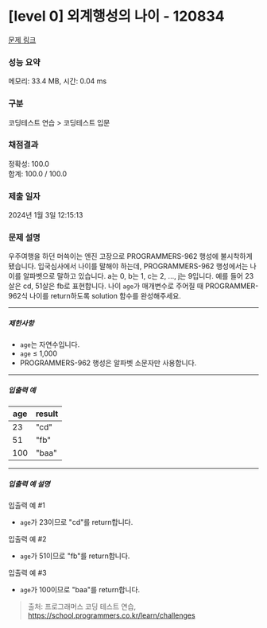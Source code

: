 # [level 0] 외계행성의 나이 - 120834 

[문제 링크](https://school.programmers.co.kr/learn/courses/30/lessons/120834) 

### 성능 요약

메모리: 33.4 MB, 시간: 0.04 ms

### 구분

코딩테스트 연습 > 코딩테스트 입문

### 채점결과

정확성: 100.0<br/>합계: 100.0 / 100.0

### 제출 일자

2024년 1월 3일 12:15:13

### 문제 설명

<p>우주여행을 하던 머쓱이는 엔진 고장으로 PROGRAMMERS-962 행성에 불시착하게 됐습니다. 입국심사에서 나이를 말해야 하는데, PROGRAMMERS-962 행성에서는 나이를 알파벳으로 말하고 있습니다. a는 0, b는 1, c는 2, ..., j는 9입니다. 예를 들어 23살은 cd, 51살은 fb로 표현합니다. 나이 <code>age</code>가 매개변수로 주어질 때 PROGRAMMER-962식 나이를 return하도록 solution 함수를 완성해주세요.</p>

<hr>

<h5>제한사항</h5>

<ul>
<li><code>age</code>는 자연수입니다.</li>
<li><code>age</code> ≤ 1,000</li>
<li>PROGRAMMERS-962 행성은 알파벳 소문자만 사용합니다.</li>
</ul>

<hr>

<h5>입출력 예</h5>
<table class="table">
        <thead><tr>
<th>age</th>
<th>result</th>
</tr>
</thead>
        <tbody><tr>
<td>23</td>
<td>"cd"</td>
</tr>
<tr>
<td>51</td>
<td>"fb"</td>
</tr>
<tr>
<td>100</td>
<td>"baa"</td>
</tr>
</tbody>
      </table>
<hr>

<h5>입출력 예 설명</h5>

<p>입출력 예 #1</p>

<ul>
<li><code>age</code>가 23이므로 "cd"를 return합니다.</li>
</ul>

<p>입출력 예 #2</p>

<ul>
<li><code>age</code>가 51이므로 "fb"를 return합니다.</li>
</ul>

<p>입출력 예 #3</p>

<ul>
<li><code>age</code>가 100이므로 "baa"를 return합니다.</li>
</ul>


> 출처: 프로그래머스 코딩 테스트 연습, https://school.programmers.co.kr/learn/challenges